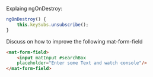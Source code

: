 Explaing ngOnDestroy:

```typescript
ngOnDestroy() {
    this.keySubs.unsubscribe();
}
```

Discuss on how to improve the following mat-form-field

```html
<mat-form-field>
    <input matInput #searchBox 
    placeholder="Enter some Text and watch console"/>
</mat-form-field>
```